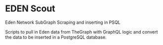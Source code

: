 # EDEN Scout
Eden Network SubGraph Scraping and inserting in PSQL

Scripts to pull in Eden data from TheGraph with GraphQL logic and convert the data to be inserted in a PostgreSQL database.
